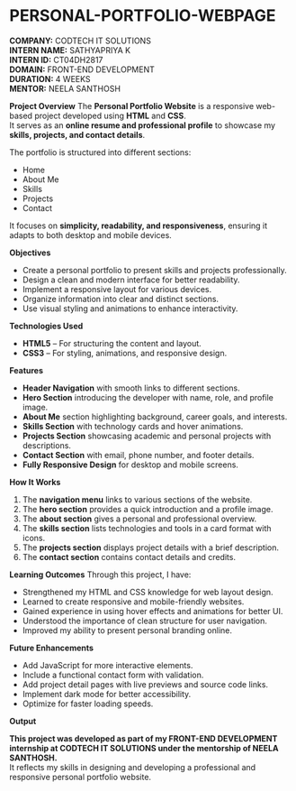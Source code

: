 # PERSONAL-PORTFOLIO-WEBPAGE

**COMPANY:** CODTECH IT SOLUTIONS  
**INTERN NAME:** SATHYAPRIYA K  
**INTERN ID:** CT04DH2817  
**DOMAIN:** FRONT-END DEVELOPMENT  
**DURATION:** 4 WEEKS  
**MENTOR:** NEELA SANTHOSH  

**Project Overview**
The **Personal Portfolio Website** is a responsive web-based project developed using **HTML** and **CSS**.  
It serves as an **online resume and professional profile** to showcase my **skills, projects, and contact details**.  

The portfolio is structured into different sections:
- Home
- About Me
- Skills
- Projects
- Contact  

It focuses on **simplicity, readability, and responsiveness**, ensuring it adapts to both desktop and mobile devices.


**Objectives**
- Create a personal portfolio to present skills and projects professionally.
- Design a clean and modern interface for better readability.
- Implement a responsive layout for various devices.
- Organize information into clear and distinct sections.
- Use visual styling and animations to enhance interactivity.


**Technologies Used**
- **HTML5** – For structuring the content and layout.  
- **CSS3** – For styling, animations, and responsive design.

**Features**
- **Header Navigation** with smooth links to different sections.
- **Hero Section** introducing the developer with name, role, and profile image.
- **About Me** section highlighting background, career goals, and interests.
- **Skills Section** with technology cards and hover animations.
- **Projects Section** showcasing academic and personal projects with descriptions.
- **Contact Section** with email, phone number, and footer details.
- **Fully Responsive Design** for desktop and mobile screens.


**How It Works**
1. The **navigation menu** links to various sections of the website.  
2. The **hero section** provides a quick introduction and a profile image.  
3. The **about section** gives a personal and professional overview.  
4. The **skills section** lists technologies and tools in a card format with icons.  
5. The **projects section** displays project details with a brief description.  
6. The **contact section** contains contact details and credits.  

**Learning Outcomes**
Through this project, I have:
- Strengthened my HTML and CSS knowledge for web layout design.
- Learned to create responsive and mobile-friendly websites.
- Gained experience in using hover effects and animations for better UI.
- Understood the importance of clean structure for user navigation.
- Improved my ability to present personal branding online.

**Future Enhancements**
- Add JavaScript for more interactive elements.
- Include a functional contact form with validation.
- Add project detail pages with live previews and source code links.
- Implement dark mode for better accessibility.
- Optimize for faster loading speeds.


**Output**

**This project was developed as part of my FRONT-END DEVELOPMENT internship at CODTECH IT SOLUTIONS under the mentorship of NEELA SANTHOSH.**  
It reflects my skills in designing and developing a professional and responsive personal portfolio website.
